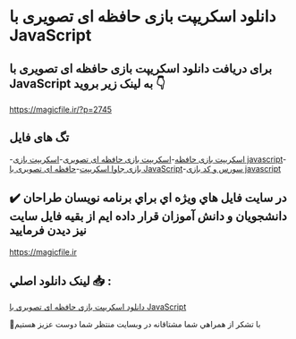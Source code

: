 # دانلود اسکریپت بازی حافظه ای تصویری با JavaScript

## برای دریافت دانلود اسکریپت بازی حافظه ای تصویری با JavaScript به لینک زیر بروید 👇

https://magicfile.ir/?p=2745

## تگ های فایل

-[اسکریپت بازی حافظه](https://magicfile.ir/product/%d8%a7%d8%b3%da%a9%d8%b1%db%8c%d9%be%d8%aa-%d8%a8%d8%a7%d8%b2%db%8c-%d8%ad%d8%a7%d9%81%d8%b8%d9%87-%d8%a7%db%8c-%d8%aa%d8%b5%d9%88%db%8c%d8%b1%db%8c-%d8%a8%d8%a7-javascript/)-[اسکریپت بازی حافظه ای تصویری](https://magicfile.ir/product/%d8%a7%d8%b3%da%a9%d8%b1%db%8c%d9%be%d8%aa-%d8%a8%d8%a7%d8%b2%db%8c-%d8%ad%d8%a7%d9%81%d8%b8%d9%87-%d8%a7%db%8c-%d8%aa%d8%b5%d9%88%db%8c%d8%b1%db%8c-%d8%a8%d8%a7-javascript/)-[اسکریپت بازی javascript](https://magicfile.ir/product/%d8%a7%d8%b3%da%a9%d8%b1%db%8c%d9%be%d8%aa-%d8%a8%d8%a7%d8%b2%db%8c-%d8%ad%d8%a7%d9%81%d8%b8%d9%87-%d8%a7%db%8c-%d8%aa%d8%b5%d9%88%db%8c%d8%b1%db%8c-%d8%a8%d8%a7-javascript/)-[بازی جاوا اسکریپت](https://magicfile.ir/product/%d8%a7%d8%b3%da%a9%d8%b1%db%8c%d9%be%d8%aa-%d8%a8%d8%a7%d8%b2%db%8c-%d8%ad%d8%a7%d9%81%d8%b8%d9%87-%d8%a7%db%8c-%d8%aa%d8%b5%d9%88%db%8c%d8%b1%db%8c-%d8%a8%d8%a7-javascript/)-[حافظه ای تصویری با JavaScript](https://magicfile.ir/product/%d8%a7%d8%b3%da%a9%d8%b1%db%8c%d9%be%d8%aa-%d8%a8%d8%a7%d8%b2%db%8c-%d8%ad%d8%a7%d9%81%d8%b8%d9%87-%d8%a7%db%8c-%d8%aa%d8%b5%d9%88%db%8c%d8%b1%db%8c-%d8%a8%d8%a7-javascript/)-[سورس و کد بازی javascript](https://magicfile.ir/product/%d8%a7%d8%b3%da%a9%d8%b1%db%8c%d9%be%d8%aa-%d8%a8%d8%a7%d8%b2%db%8c-%d8%ad%d8%a7%d9%81%d8%b8%d9%87-%d8%a7%db%8c-%d8%aa%d8%b5%d9%88%db%8c%d8%b1%db%8c-%d8%a8%d8%a7-javascript/)

## ✔️ در سايت فايل هاي ويژه اي براي برنامه نويسان طراحان دانشجويان و دانش آموزان قرار داده ايم از بقيه فايل سايت نيز ديدن فرماييد

https://magicfile.ir


## لينک دانلود اصلي 📥 :

[دانلود اسکریپت بازی حافظه ای تصویری با JavaScript](https://magicfile.ir/product/%d8%a7%d8%b3%da%a9%d8%b1%db%8c%d9%be%d8%aa-%d8%a8%d8%a7%d8%b2%db%8c-%d8%ad%d8%a7%d9%81%d8%b8%d9%87-%d8%a7%db%8c-%d8%aa%d8%b5%d9%88%db%8c%d8%b1%db%8c-%d8%a8%d8%a7-javascript/) 


🙏با تشکر از همراهي شما مشتاقانه در وبسایت منتظر شما دوست عزیز هستیم

